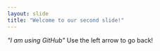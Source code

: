 ```yaml
---
layout: slide
title: "Welcome to our second slide!"
---
```

_"I am using GitHub"_
Use the left arrow to go back!
